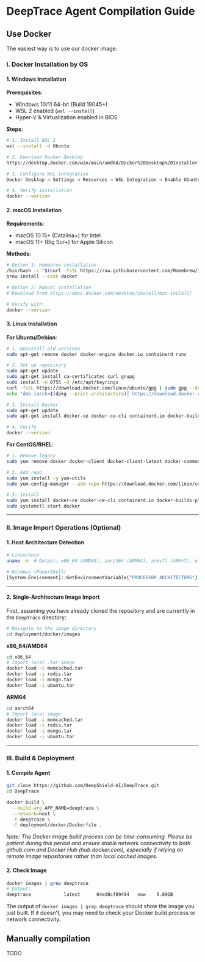 # DeepTrace Agent Compilation Guide

## Use Docker

The easiest way is to use our docker image:

### Ⅰ. Docker Installation by OS

#### 1. **Windows Installation** 
**Prerequisites**:
- Windows 10/11 64-bit (Build 19045+)
- WSL 2 enabled (`wsl --install`)
- Hyper-V & Virtualization enabled in BIOS

**Steps**:
```bash
# 1. Install WSL 2
wsl --install -d Ubuntu

# 2. Download Docker Desktop
https://desktop.docker.com/win/main/amd64/Docker%20Desktop%20Installer.exe

# 3. Configure WSL integration
Docker Desktop → Settings → Resources → WSL Integration → Enable Ubuntu

# 4. Verify installation
docker --version
```

#### 2. **macOS Installation** 
**Requirements**:
- macOS 10.15+ (Catalina+) for Intel
- macOS 11+ (Big Sur+) for Apple Silicon

**Methods**:
```bash
# Option 1: Homebrew installation
/bin/bash -c "$(curl -fsSL https://raw.githubusercontent.com/Homebrew/install/HEAD/install.sh)"
brew install --cask docker

# Option 2: Manual installation
# Download from https://docs.docker.com/desktop/install/mac-install/

# Verify with:
docker --version
```

#### 3. **Linux Installation** 
**For Ubuntu/Debian**:
```bash
# 1. Uninstall old versions
sudo apt-get remove docker docker-engine docker.io containerd runc

# 2. Set up repository
sudo apt-get update
sudo apt-get install ca-certificates curl gnupg
sudo install -m 0755 -d /etc/apt/keyrings
curl -fsSL https://download.docker.com/linux/ubuntu/gpg | sudo gpg --dearmor -o /etc/apt/keyrings/docker.gpg
echo "deb [arch=$(dpkg --print-architecture)] https://download.docker.com/linux/ubuntu $(lsb_release -cs) stable" | sudo tee /etc/apt/sources.list.d/docker.list > /dev/null

# 3. Install Docker
sudo apt-get update
sudo apt-get install docker-ce docker-ce-cli containerd.io docker-buildx-plugin docker-compose-plugin

# 4. Verify
docker --version
```

**For CentOS/RHEL**:
```bash
# 1. Remove legacy
sudo yum remove docker docker-client docker-client-latest docker-common docker-latest docker-latest-logrotate docker-logrotate docker-engine

# 2. Add repo
sudo yum install -y yum-utils
sudo yum-config-manager --add-repo https://download.docker.com/linux/centos/docker-ce.repo

# 3. Install
sudo yum install docker-ce docker-ce-cli containerd.io docker-buildx-plugin docker-compose-plugin
sudo systemctl start docker
```

---

### Ⅱ. Image Import Operations (Optional)

#### 1. **Host Architecture Detection**  
```bash  
# Linux/Unix  
uname -m  # Output: x86_64 (AMD64), aarch64 (ARM64), armv7l (ARMv7), etc.  

# Windows (PowerShell)  
[System.Environment]::GetEnvironmentVariable("PROCESSOR_ARCHITECTURE")  
```  

---  

#### 2. Single-Architecture Image Import  

First, assuming you have already cloned the repository and are currently in the `DeepTrace` directory:
```bash
# Navigate to the image directory
cd deployment/docker/images
```

**x86_64/AMD64**  
```bash
cd x86_64
# Import local .tar image  
docker load -i memcached.tar
docker load -i redis.tar
docker load -i mongo.tar
docker load -i ubuntu.tar
```  

**ARM64**  
```bash
cd aarch64
# Import local image  
docker load -i memcached.tar
docker load -i redis.tar
docker load -i mongo.tar
docker load -i ubuntu.tar
```  

---  

### Ⅲ. Build & Deployment

#### 1. **Compile Agent**
```bash
git clone https://github.com/DeepShield-AI/DeepTrace.git
cd DeepTrace

docker build \
  --build-arg APP_NAME=deeptrace \
  --network=host \
  -t deeptrace \
  -f deployment/docker/Dockerfile .
```

_Note: The Docker image build process can be time-consuming. Please be patient during this period and ensure stable network connectivity to both github.com and Docker Hub (hub.docker.com), especially if relying on remote image repositories rather than local cached images._

#### 2. **Check Image**
```bash
docker images | grep deeptrace
# Output:
deeptrace            latest      04ed8cf89494   now    5.89GB
```
The output of `docker images | grep deeptrace` should show the image you just built. If it doesn't, you may need to check your Docker build process or network connectivity.

## Manually compilation

TODO